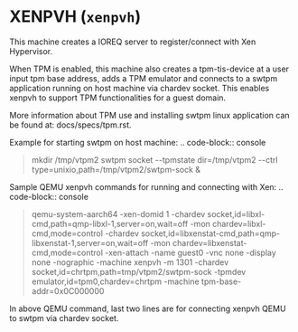 # XENPVH (`xenpvh`)

This machine creates a IOREQ server to register/connect with Xen
Hypervisor.

When TPM is enabled, this machine also creates a tpm-tis-device at a
user input tpm base address, adds a TPM emulator and connects to a swtpm
application running on host machine via chardev socket. This enables
xenpvh to support TPM functionalities for a guest domain.

More information about TPM use and installing swtpm linux application
can be found at: docs/specs/tpm.rst.

Example for starting swtpm on host machine: .. code-block:: console

> mkdir /tmp/vtpm2 swtpm socket \--tpmstate dir=/tmp/vtpm2 \--ctrl
> type=unixio,path=/tmp/vtpm2/swtpm-sock &

Sample QEMU xenpvh commands for running and connecting with Xen: ..
code-block:: console

> qemu-system-aarch64 -xen-domid 1 -chardev
> socket,id=libxl-cmd,path=qmp-libxl-1,server=on,wait=off -mon
> chardev=libxl-cmd,mode=control -chardev
> socket,id=libxenstat-cmd,path=qmp-libxenstat-1,server=on,wait=off -mon
> chardev=libxenstat-cmd,mode=control -xen-attach -name guest0 -vnc none
> -display none -nographic -machine xenpvh -m 1301 -chardev
> socket,id=chrtpm,path=tmp/vtpm2/swtpm-sock -tpmdev
> emulator,id=tpm0,chardev=chrtpm -machine tpm-base-addr=0x0C000000

In above QEMU command, last two lines are for connecting xenpvh QEMU to
swtpm via chardev socket.
